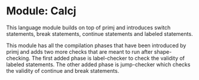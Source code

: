 # Module: Calcj

This language module builds on top of primj and introduces switch statements,
break statements, continue statements and labeled statements.

This module has all the compilation phases that have been introduced by primj
and adds two more checks that are meant to run after shape-checking. The first
added phase is label-checker to check the validity of labeled statements. The
other added phase is jump-checker which checks the validity of continue and
break statements.
